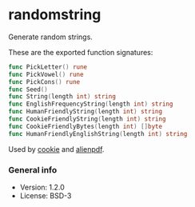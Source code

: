 # randomstring

Generate random strings.

These are the exported function signatures:

```go
func PickLetter() rune
func PickVowel() rune
func PickCons() rune
func Seed()
func String(length int) string
func EnglishFrequencyString(length int) string
func HumanFriendlyString(length int) string
func CookieFriendlyString(length int) string
func CookieFriendlyBytes(length int) []byte
func HumanFriendlyEnglishString(length int) string
```

Used by [cookie](https://github.com/xyproto/cookie) and [alienpdf](https://github.com/xyproto/alienpdf/).

### General info

* Version: 1.2.0
* License: BSD-3
